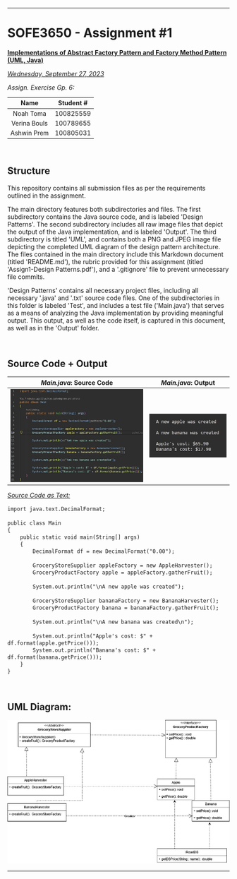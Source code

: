 <hr>

# SOFE3650 - Assignment #1

<ins>**Implementations of Abstract Factory Pattern and Factory Method Pattern (UML, Java)**</ins>

<ins>*Wednesday, September 27, 2023*</ins>

*Assign. Exercise Gp. 6:*

|Name|Student #|
|:---:|:---:|
|Noah Toma|100825559|
|Verina Bouls|100789655|
|Ashwin Prem|100805031|

<br>

## Structure

This repository contains all submission files as per the requirements outlined in the assignment.

The main directory features both subdirectories and files.  The first subdirectory contains the Java source code, and is labeled 'Design Patterns'.  The second subdirectory includes all raw image files that depict the output of the Java implementation, and is labeled 'Output'.  The third subdirectory is titled 'UML', and contains both a PNG and JPEG image file depicting the completed UML diagram of the design pattern architecture.  The files contained in the main directory include this Markdown document (titled 'README.md'), the rubric provided for this assignment (titled 'Assign1-Design Patterns.pdf'), and a '.gitignore' file to prevent unnecessary file commits.

'Design Patterns' contains all necessary project files, including all necessary '.java' and '.txt' source code files.  One of the subdirectories in this folder is labeled 'Test', and includes a test file ('Main.java') that serves as a means of analyzing the Java implementation by providing meaningful output.  This output, as well as the code itself, is captured in this document, as well as in the 'Output' folder.

<br>

## Source Code + Output

|*Main.java*: Source Code|*Main.java*: Output|
|:---:|:---:|
|![Java File](Output/Main_Class.JPG)|![Output](Output/Main_Output.JPG)|

<ins>*Source Code as Text:*</ins>

```
import java.text.DecimalFormat;

public class Main 
{
    public static void main(String[] args)
    {
        DecimalFormat df = new DecimalFormat("0.00");

        GroceryStoreSupplier appleFactory = new AppleHarvester();
        GroceryProductFactory apple = appleFactory.gatherFruit();

        System.out.println("\nA new apple was created");

        GroceryStoreSupplier bananaFactory = new BananaHarvester();
        GroceryProductFactory banana = bananaFactory.gatherFruit();

        System.out.println("\nA new banana was created\n");

        System.out.println("Apple's cost: $" + df.format(apple.getPrice()));
        System.out.println("Banana's cost: $" + df.format(banana.getPrice()));
    }
}
```

<br>

## UML Diagram:

![UML Diagram](UML/UML.jpeg)

<hr>
